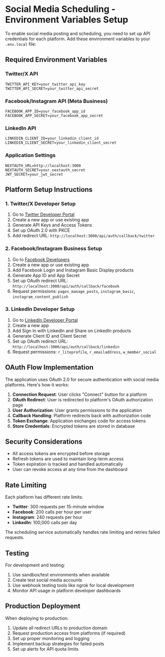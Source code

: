# Social Media Scheduling - Environment Variables Setup

To enable social media posting and scheduling, you need to set up API credentials for each platform. Add these environment variables to your `.env.local` file:

## Required Environment Variables

### Twitter/X API

```
TWITTER_API_KEY=your_twitter_api_key
TWITTER_API_SECRET=your_twitter_api_secret
```

### Facebook/Instagram API (Meta Business)

```
FACEBOOK_APP_ID=your_facebook_app_id
FACEBOOK_APP_SECRET=your_facebook_app_secret
```

### LinkedIn API

```
LINKEDIN_CLIENT_ID=your_linkedin_client_id
LINKEDIN_CLIENT_SECRET=your_linkedin_client_secret
```

### Application Settings

```
NEXTAUTH_URL=http://localhost:3000
NEXTAUTH_SECRET=your_nextauth_secret
JWT_SECRET=your_jwt_secret
```

## Platform Setup Instructions

### 1. Twitter/X Developer Setup

1. Go to [Twitter Developer Portal](https://developer.twitter.com/)
2. Create a new app or use existing app
3. Generate API Keys and Access Tokens
4. Set up OAuth 2.0 with PKCE
5. Add redirect URL: `http://localhost:3000/api/auth/callback/twitter`

### 2. Facebook/Instagram Business Setup

1. Go to [Facebook Developers](https://developers.facebook.com/)
2. Create a new app or use existing app
3. Add Facebook Login and Instagram Basic Display products
4. Generate App ID and App Secret
5. Set up OAuth redirect URL: `http://localhost:3000/api/auth/callback/facebook`
6. Request permissions: `pages_manage_posts`, `instagram_basic`, `instagram_content_publish`

### 3. LinkedIn Developer Setup

1. Go to [LinkedIn Developer Portal](https://developer.linkedin.com/)
2. Create a new app
3. Add Sign In with LinkedIn and Share on LinkedIn products
4. Generate Client ID and Client Secret
5. Set up OAuth redirect URL: `http://localhost:3000/api/auth/callback/linkedin`
6. Request permissions: `r_liteprofile`, `r_emailaddress`, `w_member_social`

## OAuth Flow Implementation

The application uses OAuth 2.0 for secure authentication with social media platforms. Here's how it works:

1. **Connection Request**: User clicks "Connect" button for a platform
2. **OAuth Redirect**: User is redirected to platform's OAuth authorization page
3. **User Authorization**: User grants permissions to the application
4. **Callback Handling**: Platform redirects back with authorization code
5. **Token Exchange**: Application exchanges code for access tokens
6. **Store Credentials**: Encrypted tokens are stored in database

## Security Considerations

- All access tokens are encrypted before storage
- Refresh tokens are used to maintain long-term access
- Token expiration is tracked and handled automatically
- User can revoke access at any time from the dashboard

## Rate Limiting

Each platform has different rate limits:

- **Twitter**: 300 requests per 15-minute window
- **Facebook**: 200 calls per hour per user
- **Instagram**: 240 requests per hour
- **LinkedIn**: 100,000 calls per day

The scheduling service automatically handles rate limiting and retries failed requests.

## Testing

For development and testing:

1. Use sandbox/test environments when available
2. Create test social media accounts
3. Use webhook testing tools like ngrok for local development
4. Monitor API usage in platform developer dashboards

## Production Deployment

When deploying to production:

1. Update all redirect URLs to production domain
2. Request production access from platforms (if required)
3. Set up proper monitoring and logging
4. Implement backup strategies for failed posts
5. Set up alerts for API quota limits
